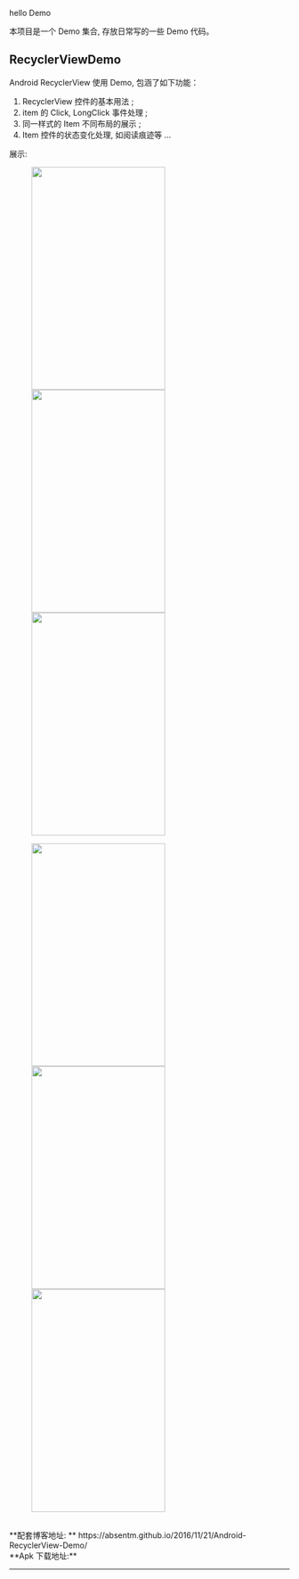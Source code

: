 hello Demo

本项目是一个 Demo 集合, 存放日常写的一些 Demo 代码。

## RecyclerViewDemo

Android RecyclerView 使用 Demo, 包涵了如下功能：
1. RecyclerView 控件的基本用法 ;
2. item 的 Click, LongClick 事件处理 ;
3. 同一样式的 Item 不同布局的展示 ;
4. Item 控件的状态变化处理, 如阅读痕迹等 ...

展示:

<figure class="third">
    <img src="https://o8zyn0sct.qnssl.com/RecyclerView-Demo-1.jpg" height="400" width="240">
    <img src="https://o8zyn0sct.qnssl.com/RecyclerView-Demo-2.png" height="400" width="240">
    <img src="https://o8zyn0sct.qnssl.com/RecyclerView-Demo-3-new.png" height="400" width="240">
</figure>

<figure class="third">
    <img src="https://o8zyn0sct.qnssl.com/RecyclerView-Demo-4.png" height="400" width="240">
    <img src="https://o8zyn0sct.qnssl.com/RecyclerView-Demo-5.png" height="400" width="240">
    <img src="https://o8zyn0sct.qnssl.com/RecyclerView-Demo-6.png" height="400" width="240">
</figure>

</br>
**配套博客地址: ** https://absentm.github.io/2016/11/21/Android-RecyclerView-Demo/
</br>
**Apk 下载地址:**

--------------------
